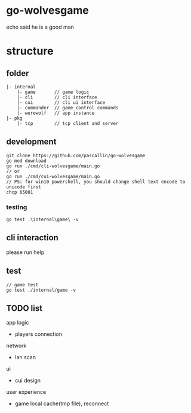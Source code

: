 # go-wolvesgame
echo said he is a good man

# structure

## folder

```shell script
|- internal
    |- game       // game logic
    |- cli        // cli interface
    |- cui        // cli ui interface
    |- commander  // game control commands
    |- werewolf   // app instance
|- pkg            
    |- tcp        // tcp client and server
```          

## development

```shell script
git clone https://github.com/pascallin/go-wolvesgame
go mod download
go run ./cmd/cli-wolvesgame/main.go
// or 
go run ./cmd/cui-wolvesgame/main.go
// PS: for win10 powershell, you should change shell text encode to unicode first
chcp 65001 
```

### testing

```shell script
go test .\internal\game\ -v
```

## cli interaction

please run help

## test

```shell script
// game test
go test ./internal/game -v
```

## TODO list

app logic
- players connection

network
- lan scan

ui
- cui design

user experience
- game local cache(tmp file), reconnect